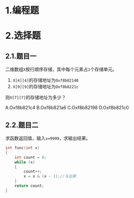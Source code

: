 # 1.编程题



# 2.选择题

## 2.1.题目一

二维数组`X`按行顺序存储，其中每个元素占`1`个存储单元。

1.   `X[4][4]`的存储地址为`Oxf8b82140`
2.   `X[9][9]`的存储地址为`Oxf8b8221c`

则`X[7][7]`的存储地址为多少？

A.Oxf8b821c4 B.Oxf8b821a6 C.Oxf8b82198 D.Oxf8b821c0

## 2.2.题目二

求函数返回值，输入`x=9999`，求输出结果。

```cpp
int func(int x)
{
	int count = 0;
	while (x)
	{
		count++;
		x = x & (x - 1);//与运算 
	}
	return count;
}
```



